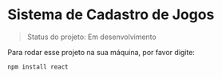 <h1> Sistema de Cadastro de Jogos </h1>

> Status do projeto: Em desenvolvimento

Para rodar esse projeto na sua máquina, por favor digite:

```
npm install react
```

